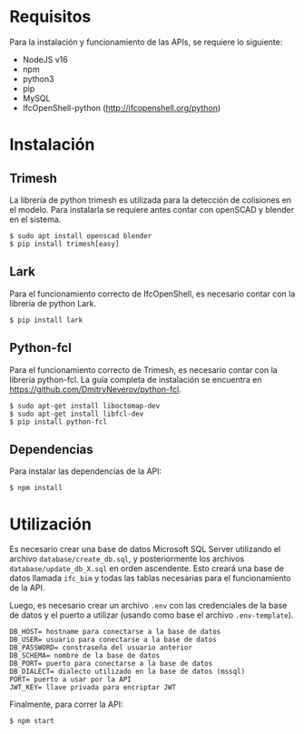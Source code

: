 # Requisitos

Para la instalación y funcionamiento de las APIs, se requiere lo siguiente:

- NodeJS v16
- npm
- python3
- pip
- MySQL
- IfcOpenShell-python (http://ifcopenshell.org/python)

# Instalación

## Trimesh

La librería de python trimesh es utilizada para la detección de colisiones en el modelo. Para instalarla se requiere antes contar con openSCAD y blender en el sistema.

```
$ sudo apt install openscad blender
$ pip install trimesh[easy]
```

## Lark

Para el funcionamiento correcto de IfcOpenShell, es necesario contar con la librería de python Lark.

```
$ pip install lark
```

## Python-fcl

Para el funcionamiento correcto de Trimesh, es necesario contar con la librería python-fcl. La guía completa de instalación se encuentra en https://github.com/DmitryNeverov/python-fcl.

```
$ sudo apt-get install liboctomap-dev
$ sudo apt-get install libfcl-dev
$ pip install python-fcl
```

## Dependencias

Para instalar las dependencias de la API:

```
$ npm install
```

# Utilización

Es necesario crear una base de datos Microsoft SQL Server utilizando el archivo `database/create_db.sql`, y posteriormente los archivos `database/update_db_X.sql` en orden ascendente. Esto creará una base de datos llamada `ifc_bim` y todas las tablas necesarias para el funcionamiento de la API.

Luego, es necesario crear un archivo `.env` con las credenciales de la base de datos y el puerto a utilizar (usando como base el archivo `.env-template`).

```
DB_HOST= hostname para conectarse a la base de datos
DB_USER= usuario para conectarse a la base de datos
DB_PASSWORD= constraseña del usuario anterior
DB_SCHEMA= nombre de la base de datos
DB_PORT= puerto para conectarse a la base de datos
DB_DIALECT= dialecto utilizado en la base de datos (mssql)
PORT= puerto a usar por la API
JWT_KEY= llave privada para encriptar JWT
```

Finalmente, para correr la API:

```
$ npm start
```
